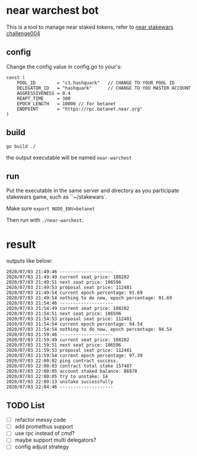 # near warchest bot

This is a tool to manage near staked tokens, refer to [near stakewars challenge004](https://github.com/nearprotocol/stakewars/blob/master/challenges/challenge004.md)

## config

Change the config value in config.go to your's:

```
const (
	POOL_ID        = "c1.hashquark"   // CHANGE TO YOUR POOL ID
	DELEGATOR_ID   = "hashquark"      // CHANGE TO YOU MASTER ACCOUNT
	AGGRESSIVENESS = 0.4
	REAPT_TIME     = 300
	EPOCH_LENGTH   = 10000 // for betanet
	ENDPOINT       = "https://rpc.betanet.near.org"
)
```


## build


```
go build ./
```

the output executable will be named `near-warchest`

## run


Put the executable in the same server and directory as you participate stakewars game, such as ``~/stakewars`.

Make sure `export NODE_ENV=betanet`

Then run with `./near-warchest`.

# result

outputs like below:

```
2020/07/03 21:49:46 --------------------
2020/07/03 21:49:49 current seat price: 108202
2020/07/03 21:49:51 next seat price: 106596
2020/07/03 21:49:53 proposal seat price: 112481
2020/07/03 21:49:54 current epoch percentage: 91.69
2020/07/03 21:49:54 nothing to do now, epoch percentage: 91.69
2020/07/03 21:54:46 --------------------
2020/07/03 21:54:49 current seat price: 108202
2020/07/03 21:54:51 next seat price: 106596
2020/07/03 21:54:53 proposal seat price: 112481
2020/07/03 21:54:54 current epoch percentage: 94.54
2020/07/03 21:54:54 nothing to do now, epoch percentage: 94.54
2020/07/03 21:59:46 --------------------
2020/07/03 21:59:49 current seat price: 108202
2020/07/03 21:59:51 next seat price: 106596
2020/07/03 21:59:53 proposal seat price: 112481
2020/07/03 21:59:54 current epoch percentage: 97.39
2020/07/03 22:00:02 ping contract success.
2020/07/03 22:00:03 contract total stake 157487
2020/07/03 22:00:05 account staked balance: 86978
2020/07/03 22:00:05 try to unstake: 14
2020/07/03 22:00:13 unstake successfully
2020/07/03 22:04:46 --------------------

```


## TODO List
- [ ] refactor messy code
- [ ] add promethus support
- [ ] use rpc instead of cmd?
- [ ] maybe support multi delegators?
- [ ] config adjust strategy
